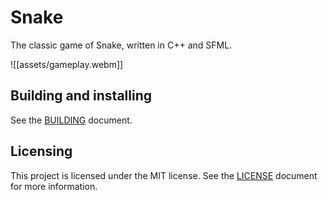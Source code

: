 # Snake

The classic game of Snake, written in C++ and SFML.

![[assets/gameplay.webm]]

## Building and installing

See the [BUILDING](BUILDING.md) document.

## Licensing

This project is licensed under the MIT license. See the [LICENSE](LICENSE) document
for more information.

